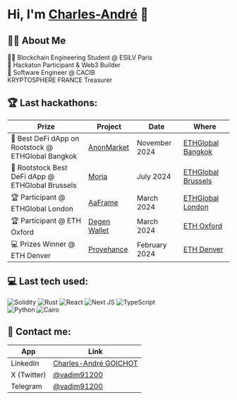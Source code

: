 <h1>Hi, I'm <a href="https://www.linkedin.com/in/charles-andré-goichot/">Charles-André</a> 👋</h1>

<h2>👨‍💻 About Me</h2>
👨‍🎓 Blockchain Engineering Student @ ESILV Paris <br>🥇 Hackaton Participant & Web3 Builder <br> 🏦 Software Engineer @ CACIB <br> KRYPTOSPHERE FRANCE Treasurer



<h2>🏆 Last hackathons:</h2>

| Prize | Project | Date | Where |
| --- | --- | --- | --- |
| 🥇 Best DeFi dApp on Rootstock @ ETHGlobal Bangkok | [AnonMarket](https://ethglobal.com/showcase/anonmarket-xj2hp) | November 2024 | [ETHGlobal Bangkok](https://ethglobal.com/events/bangkok) |
| 🥇 Rootstock Best DeFi dApp @ ETHGlobal Brussels | [Moria](https://ethglobal.com/showcase/moria-td3dh) | July 2024 | [ETHGlobal Brussels](https://ethglobal.com/events/brussels) |
| 🏆 Participant @ ETHGlobal London | [AaFrame](https://ethglobal.com/showcase/aaframe-wk237) | March 2024 | [ETHGlobal London](https://ethglobal.com/london) |
| 🏆 Participant @ ETH Oxford | [Degen Wallet](https://taikai.network/home-dao/hackathons/ethoxford/projects/cltlr209k05kew201link7t6c/idea) | March 2024 | [ETH Oxford](https://taikai.network/home-dao/hackathons/ethoxford/overview) |
| 💻 Prizes Winner @ ETH Denver | [Provehance](https://devfolio.co/projects/rrrr-0de5) | February 2024 | [ETH Denver](https://www.ethdenver.com/) |
<h2> 💻 Last tech used:</h2>

![Solidity](https://img.shields.io/badge/Solidity-%23363636.svg?style=for-the-badge&logo=solidity&logoColor=white)
![Rust](https://img.shields.io/badge/Rust-000000?style=for-the-badge&logo=rust&logoColor=white)
![React](https://img.shields.io/badge/react-%2320232a.svg?style=for-the-badge&logo=react&logoColor=%2361DAFB)
![Next JS](https://img.shields.io/badge/Next-black?style=for-the-badge&logo=next.js&logoColor=white)
![TypeScript](https://img.shields.io/badge/typescript-%23007ACC.svg?style=for-the-badge&logo=typescript&logoColor=white)  
![Python](https://img.shields.io/badge/python-3670A0?style=for-the-badge&logo=python&logoColor=ffdd54)
![Cairo](https://img.shields.io/badge/cairo-0d1117?style=for-the-badge&logo=none&logoColor=white)

<h2>🔗 Contact me:</h2>

| App | Link |
| --- | --- |
| LinkedIn | [Charles-André GOICHOT](https://www.linkedin.com/in/charles-andré-goichot/) |
| X (Twitter) | [@vadim91200](https://twitter.com/vadim91200) |
| Telegram | [@vadim91200](https://t.me/vadim91200) |
